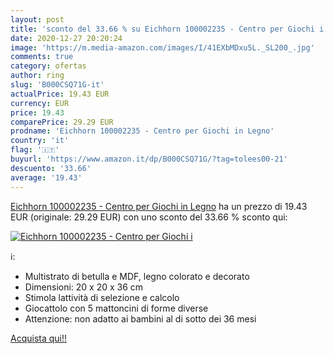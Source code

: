 ```yaml
---
layout: post
title: 'sconto del 33.66 % su Eichhorn 100002235 - Centro per Giochi i  '
date: 2020-12-27 20:20:24
image: 'https://m.media-amazon.com/images/I/41EXbMDxu5L._SL200_.jpg'
comments: true
category: ofertas
author: ring
slug: 'B000CSQ71G-it'
actualPrice: 19.43 EUR
currency: EUR
price: 19.43
comparePrice: 29.29 EUR
prodname: 'Eichhorn 100002235 - Centro per Giochi in Legno'
country: 'it'
flag: '🇮🇹'
buyurl: 'https://www.amazon.it/dp/B000CSQ71G/?tag=tolees00-21'
descuento: '33.66'
average: '19.43'
---
```


[Eichhorn 100002235 - Centro per Giochi in Legno](https://www.amazon.it/dp/B000CSQ71G/?tag=tolees00-21) ha un prezzo di 19.43 EUR (originale: 29.29 EUR) con uno sconto del 33.66 % sconto qui:

[![Eichhorn 100002235 - Centro per Giochi i](https://m.media-amazon.com/images/I/41EXbMDxu5L._SL200_.jpg)](https://www.amazon.it/dp/B000CSQ71G/?tag=tolees00-21)

ℹ️:

- Multistrato di betulla e MDF, legno colorato e decorato
- Dimensioni: 20 x 20 x 36 cm
- Stimola lattività di selezione e calcolo
- Giocattolo con 5 mattoncini di forme diverse
- Attenzione: non adatto ai bambini al di sotto dei 36 mesi

[Acquista qui!!](https://www.amazon.it/dp/B000CSQ71G/?tag=tolees00-21)
